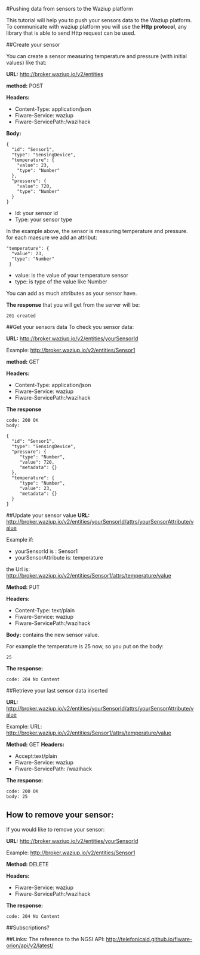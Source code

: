 #Pushing data from sensors to the Waziup platform

This tutorial will help you to push your sensors data to the Waziup platform.
To communicate with waziup platform you will use the **Http protocol**, any library that is able to send Http request can be used.

##Create your sensor

You can create a sensor measuring temperature and pressure (with initial values) like that:

**URL:** http://broker.waziup.io/v2/entities 

**method:** POST

**Headers:** 

*	Content-Type: application/json
*	Fiware-Service: waziup
*	Fiware-ServicePath:/wazihack

**Body:**

    {
      "id": "Sensor1",
      "type": "SensingDevice",
      "temperature": {
        "value": 23,
        "type": "Number"
      },
      "pressure": {
        "value": 720,
        "type": "Number"
      }
    }


* Id: your sensor id
* Type: your sensor type

In the example above, the sensor is measuring temperature and pressure. for each maesure we add an attribut:

    "temperature": {
      "value": 23,
      "type": "Number"
     }

* value: is the value of your temperature sensor
* type: is type of the value like Number

You can add as much attributes as your sensor have.

**The response** that you will get from the server will be:
        
    201 created

##Get your sensors data
To check you sensor data:

**URL:** http://broker.waziup.io/v2/entities/yourSensorId

Example:  http://broker.waziup.io/v2/entities/Sensor1 

**method:** GET

**Headers:** 

*	Content-Type: application/json
*	Fiware-Service: waziup
*	Fiware-ServicePath:/wazihack

**The response**
    
    code: 200 OK
    body:

    {
      "id": "Sensor1",
      "type": "SensingDevice",
      "pressure": {
         "type": "Number",
         "value": 720,
         "metadata": {}
      },
      "temperature": {
         "type": "Number",
         "value": 23,
         "metadata": {}
      }
    }
    
##Update your sensor value
**URL:** http://broker.waziup.io/v2/entities/yourSensorId/attrs/yourSensorAttribute/value  

Example if:

* yourSensorId is : Sensor1
* yourSensorAttribute is: temperature

the Url is:
http://broker.waziup.io/v2/entities/Sensor1/attrs/temperature/value

**Method:** PUT

**Headers:** 
* Content-Type: text/plain
* Fiware-Service: waziup
* Fiware-ServicePath:/wazihack

**Body:** contains the new sensor value.

For example the temperature is 25 now, so you put on the body:
    
    25
    
**The response:**
    
    code: 204 No Content

##Retrieve your last sensor data inserted

**URL:** http://broker.waziup.io/v2/entities/yourSensorId/attrs/yourSensorAttribute/value

Example:
URL: http://broker.waziup.io/v2/entities/Sensor1/attrs/temperature/value

**Method:** GET
**Headers:** 
* Accept:text/plain
* Fiware-Service: waziup
* Fiware-ServicePath: /wazihack

**The response:**

    code: 200 OK
    body: 25

## How to remove your sensor:

If you would like to remove your sensor:

**URL:** http://broker.waziup.io/v2/entities/yourSensorId

Example:  http://broker.waziup.io/v2/entities/Sensor1 

**Method:** DELETE

**Headers:**
* Fiware-Service: waziup
* Fiware-ServicePath:/wazihack

**The response:**

    code: 204 No Content    
    
##Subscriptions?


##Links:
The reference to the NGSI API:
http://telefonicaid.github.io/fiware-orion/api/v2/latest/ 
